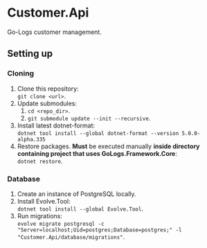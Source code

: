 # Customer.Api

Go-Logs customer management.

## Setting up

### Cloning

1. Clone this repository:  
   `git clone <url>`.
2. Update submodules:    
    1. `cd <repo_dir>`.
    2. `git submodule update --init --recursive`.
3. Install latest dotnet-format:  
   `dotnet tool install --global dotnet-format --version 5.0.0-alpha.335`
4. Restore packages. **Must** be executed manually **inside directory containing project that uses GoLogs.Framework.Core**:  
    `dotnet restore`.

### Database

1. Create an instance of PostgreSQL locally.
2. Install Evolve.Tool:  
   `dotnet tool install --global Evolve.Tool`.
3. Run migrations:  
   `evolve migrate postgresql -c "Server=localhost;Uid=postgres;Database=postgres;" -l "Customer.Api/database/migrations"`.
